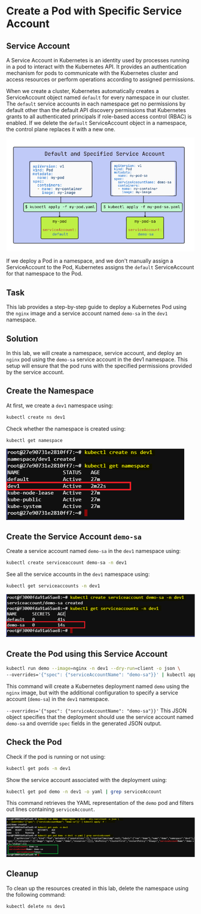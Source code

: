 # Create a Pod with Specific Service Account

## Service Account

A Service Account in Kubernetes is an identity used by processes running in a pod to interact with the Kubernetes API. It provides an authentication mechanism for pods to communicate with the Kubernetes cluster and access resources or perform operations according to assigned permissions. 

When we create a cluster, Kubernetes automatically creates a ServiceAccount object named ``default`` for every namespace in our cluster. The ``default`` service accounts in each namespace get no permissions by default other than the default API discovery permissions that Kubernetes grants to all authenticated principals if role-based access control (RBAC) is enabled. If we delete the ``default`` ServiceAccount object in a namespace, the control plane replaces it with a new one.

![alt text](./images/service-account-04.PNG)

If we deploy a Pod in a namespace, and we don't manually assign a ServiceAccount to the Pod, Kubernetes assigns the ``default`` ServiceAccount for that namespace to the Pod.

## Task

This lab provides a step-by-step guide to deploy a Kubernetes Pod using the ``nginx`` image and a service account named ``demo-sa`` in the ``dev1`` namespace.

<!-- image -->

## Solution

In this lab, we will create a namespace, service account, and deploy an ``nginx`` pod using the ``demo-sa`` service account in the dev1 namespace. This setup will ensure that the pod runs with the specified permissions provided by the service account.

## Create the Namespace

At first, we create a ``dev1`` namespace using:

```bash
kubectl create ns dev1
```
Check whether the namespace is created using:

```bash
kubectl get namespace
```

![alt text](./images/service-account-01.png)

## Create the Service Account ``demo-sa``

Create a service account named ``demo-sa`` in the ``dev1`` namespace using:

```bash 
kubectl create serviceaccount demo-sa -n dev1
```

See all the service accounts in the ``dev1`` namespace using:

```bash
kubectl get serviceaccounts -n dev1
```

![alt text](./images/service-account-02.png)

## Create the Pod using this Service Account

```bash
kubectl run demo --image=nginx -n dev1 --dry-run=client -o json \
--overrides='{"spec": {"serviceAccountName": "demo-sa"}}' | kubectl apply -f -
```

This command will create a Kubernetes deployment named ``demo`` using the ``nginx`` image, but with the additional configuration to specify a service account (``demo-sa``) in the ``dev1`` namespace.

``--overrides='{"spec": {"serviceAccountName": "demo-sa"}}'`` This JSON object specifies that the deployment should use the service account named ``demo-sa`` and override ``spec`` fields in the generated JSON output.

## Check the Pod

Check if the pod is running or not using:

```bash
kubectl get pods -n dev1
```

Show the service account associated with the deployment using:

```bash
kubectl get pod demo -n dev1 -o yaml | grep serviceAccount
```

This command retrieves the YAML representation of the ``demo`` pod and filters out lines containing ``serviceAccount``.

![alt text](./images/service-account-03.png)

## Cleanup

To clean up the resources created in this lab, delete the namespace using the following command:

```bash
kubectl delete ns dev1
```
